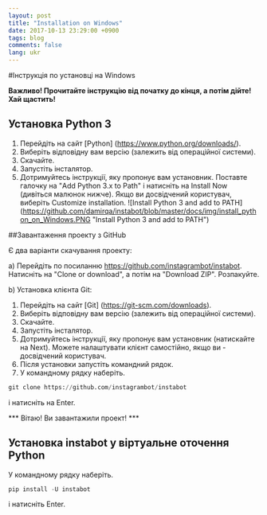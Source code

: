 ```yaml
---
layout: post
title: "Installation on Windows"
date: 2017-10-13 23:29:00 +0900
tags: blog
comments: false
lang: ukr
---
```

#Інструкція по установці на Windows

**Важливо! Прочитайте інструкцію від початку до кінця, а потім дійте! Хай щастить!**

## Установка Python 3

1. Перейдіть на сайт [Python] (https://www.python.org/downloads/).
2. Виберіть відповідну вам версію (залежить від операційної системи).
3. Скачайте.
4. Запустіть інсталятор.
5. Дотримуйтесь інструкції, яку пропонує вам установник. Поставте галочку на "Add Python 3.x to Path" і натисніть на Install Now (дивіться малюнок нижче). Якщо ви досвідчений користувач, виберіть Customize installation.
![Install Python 3 and add to PATH] (https://github.com/damirqa/instabot/blob/master/docs/img/install_python_on_Windows.PNG "Install Python 3 and add to PATH")

##Завантаження проекту з GitHub

Є два варіанти скачування проекту:

a) Перейдіть по посиланню https://github.com/instagrambot/instabot. Натисніть на "Clone or download", а потім на "Download ZIP". Розпакуйте.

b) Установка клієнта Git:
1. Перейдіть на сайт [Git] (https://git-scm.com/downloads).
2. Виберіть відповідну вам версію (залежить від операційної системи).
3. Скачайте.
4. Запустіть інсталятор.
5. Дотримуйтесь інструкції, яку пропонує вам установник (натискайте на Next). Можете налаштувати клієнт самостійно, якщо ви - досвідчений користувач.
6. Після установки запустіть командний рядок.
7. У командному рядку наберіть.
``` python
git clone https://github.com/instagrambot/instabot
```
і натисніть на Enter.

*** Вітаю! Ви завантажили проект! ***

## Установка instabot у віртуальне оточення Python

У командному рядку наберіть.
``` python
pip install -U instabot
```
і натисніть Enter.